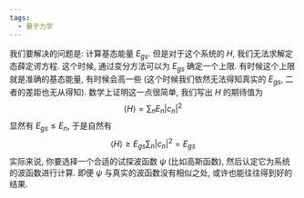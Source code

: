 ```yaml
---
tags:
  - 量子力学
---
```

我们要解决的问题是: 计算基态能量 $E_{gs}$. 但是对于这个系统的 $H$, 我们无法求解定态薛定谔方程. 这个时候, 通过变分方法可以为 $E_{gs}$ 确定一个上限. 有时候这个上限就是准确的基态能量, 有时候会高一些 (这个时候我们依然无法得知真实的 $E_{gs}$, 二者的差距也无从得知).
数学上证明这一点很简单, 我们写出 $H$ 的期待值为 $$\langle H\rangle=\sum_{n}E_{n}|c_{n}|^{2}$$ 显然有 $E_{gs}\le E_{n}$, 于是自然有 $$\langle H\rangle\ge E_{gs}\sum_{n} |c_{n}|^{2}=E_{gs}$$ 实际来说, 你要选择一个合适的试探波函数 $\psi$ (比如高斯函数), 然后认定它为系统的波函数进行计算. 即便 $\psi$ 与真实的波函数没有相似之处, 或许也能往往得到好的结果.